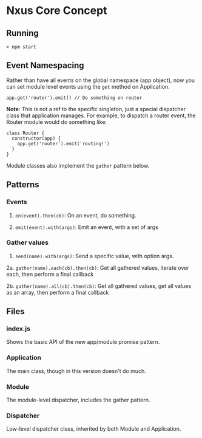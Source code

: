 # Nxus Core Concept

## Running

```
> npm start
```

## Event Namespacing

Rather than have all events on the global namespace (app object), now you can set module level events using the `get` method on Application.

```
app.get('router').emit() // Do something on router
```

**Note**: This is not a ref to the specific singleton, just a special dispatcher class that application manages.  For example, to dispatch a router event, the Router module would do something like:

```
class Router {
  constructor(app) {
    app.get('router').emit('routing!')
  }
}
```

Module classes also implement the `gather` pattern below.

## Patterns

### Events

1. `on(event).then(cb)`: On an event, do something.

2. `emit(event).with(args)`: Emit an event, with a set of args

### Gather values

1. `send(name).with(args)`: Send a specific value, with option args.

2a. `gather(name).each(cb).then(cb)`: Get all gathered values, iterate over each, then perform a final callback 

2b. `gather(name).all(cb).then(cb)`: Get all gathered values, get all values as an array, then perform a final callback 

## Files

### index.js

Shows the basic API of the new app/module promise pattern.

### Application

The main class, though in this version doesn't do much.

### Module

The module-level dispatcher, includes the gather pattern.

### Dispatcher

Low-level dispatcher class, inherited by both Module and Application.

